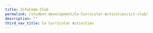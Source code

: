 ```yaml
---
title: InfoComm Club
permalink: /student-development/Co-Curricular-Activities/ict-club/
description: ""
third_nav_title: Co Curricular Activities
---
```




